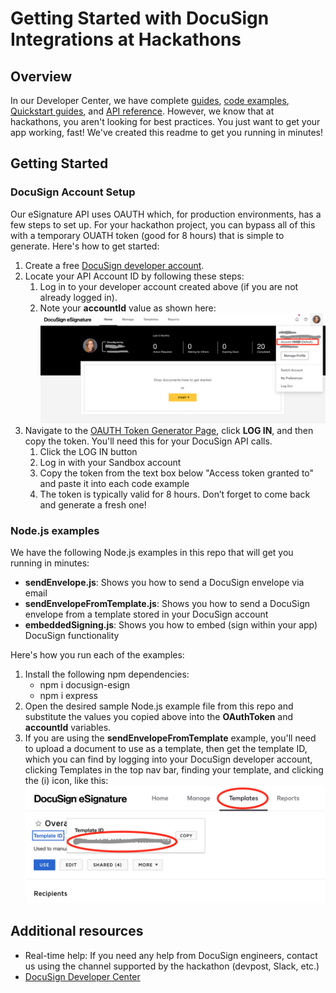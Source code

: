 ﻿# Getting Started with DocuSign Integrations at Hackathons


## Overview
In our Developer Center, we have complete [guides](https://developers.docusign.com/esign-rest-api/guides), [code examples](https://developers.docusign.com/esign-rest-api/code-examples), [Quickstart guides](https://developers.docusign.com/docs/esign-rest-api/quickstart/overview/), and [API reference](https://developers.docusign.com/esign-rest-api/reference). However, we know that at hackathons, you aren't looking for best practices. You just want to get your app working, fast! We've created this readme to get you running in minutes!

## Getting Started
### DocuSign Account Setup
Our eSignature API uses OAUTH which, for production environments, has a few steps to set up. For your hackathon project, you can bypass all of this with a temporary OUATH token (good for 8 hours) that is simple to generate. Here's how to get started:
1. Create a free [DocuSign developer account](https://go.docusign.com/o/sandbox/).
2. Locate your API Account ID by following these steps:
    1. Log in to your developer account created above (if you are not already logged in).
    2. Note your **accountId** value as shown here:
    ![DocuSign Account Image](https://github.com/docusign/Hackathons-getting-started/blob/main/Images/DocuSignAccount.png "Account ID")
3. Navigate to the [OAUTH Token Generator Page](https://developers.docusign.com/token-generator/), click **LOG IN**, and then copy the token. You'll need this for your DocuSign API calls.
    1. Click the LOG IN button
    2. Log in with your Sandbox account
    3. Copy the token from the text box below "Access token granted to" and paste it into each code example
    4. The token is typically valid for 8 hours. Don’t forget to come back and generate a fresh one!


### Node.js examples
We have the following Node.js examples in this repo that will get you running in minutes:
* **sendEnvelope.js**: Shows you how to send a DocuSign envelope via email
* **sendEnvelopeFromTemplate.js**: Shows you how to send a DocuSign envelope from a template stored in your DocuSign account
* **embeddedSigning.js**: Shows you how to embed (sign within your app) DocuSign functionality

Here's how you run each of the examples: 
1. Install the following npm dependencies:
    * npm i docusign-esign
    * npm i express
2. Open the desired sample Node.js example file from this repo and substitute the values you copied above into the **OAuthToken** and **accountId** variables.
3. If you are using the **sendEnvelopeFromTemplate** example, you'll need to upload a document to use as a template, then get the template ID, which you can find by logging into your DocuSign developer account, clicking Templates in the top nav bar, finding your template, and clicking the (i) icon, like this:  
    ![TemplateID image](https://github.com/docusign/Hackathons-getting-started/blob/main/Images/TemplateID.png "Template ID")

## Additional resources
* Real-time help: If you need any help from DocuSign engineers, contact us using the channel supported by the hackathon (devpost, Slack, etc.)
* [DocuSign Developer Center](https://developers.docusign.com)